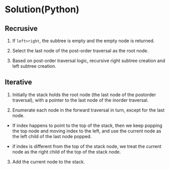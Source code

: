 # Solution(Python)

## Recrusive
1.  If `left>right`,  the subtree is empty and the empty node is returned.

2. Select the last node of the post-order traversal as the root node.

3. Based on post-order traversal logic, recursive right subtree creation and left subtree creation.

## Iterative

1. Initially the stack holds the root node (the last node of the postorder traversal), with a pointer to the last node of the inorder traversal.

2. Enumerate each node in the forward traversal in turn, except for the last node.

- If index happens to point to the top of the stack, then we keep popping the top node and moving index to the left, and use the current node as the left child of the last node popped.

- if index is different from the top of the stack node, we treat the current node as the right child of the top of the stack node.

3. Add the current node to the stack.

